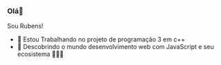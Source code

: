 ### Olá👋

Sou Rubens!

- 🔭 Estou Trabalhando no projeto de programação  3 em c++
- 🌱 Descobrindo o mundo desenvolvimento web com JavaScript e seu ecosistema
👋👋👋

